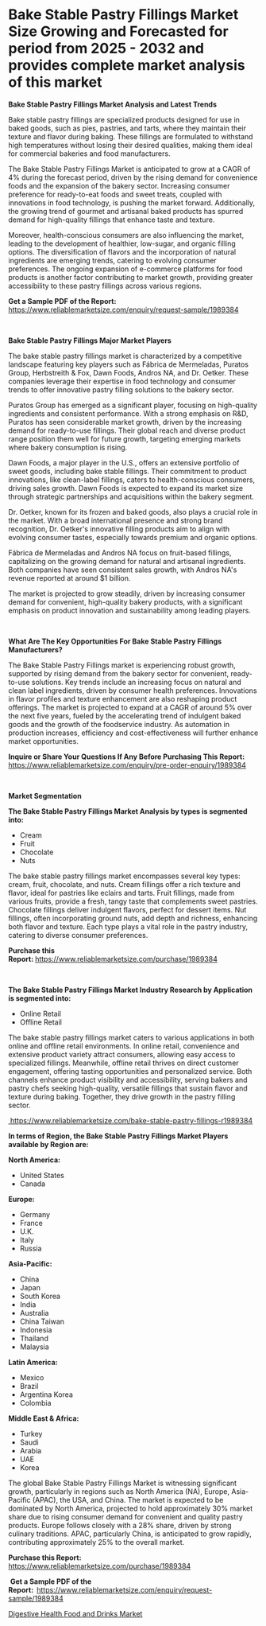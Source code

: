 <p><h1>Bake Stable Pastry Fillings Market Size Growing and Forecasted for period from 2025 - 2032 and provides complete market analysis of this market</h1></p><p><strong>Bake Stable Pastry Fillings Market Analysis and Latest Trends</strong></p>
<p><p>Bake stable pastry fillings are specialized products designed for use in baked goods, such as pies, pastries, and tarts, where they maintain their texture and flavor during baking. These fillings are formulated to withstand high temperatures without losing their desired qualities, making them ideal for commercial bakeries and food manufacturers. </p><p>The Bake Stable Pastry Fillings Market is anticipated to grow at a CAGR of 4% during the forecast period, driven by the rising demand for convenience foods and the expansion of the bakery sector. Increasing consumer preference for ready-to-eat foods and sweet treats, coupled with innovations in food technology, is pushing the market forward. Additionally, the growing trend of gourmet and artisanal baked products has spurred demand for high-quality fillings that enhance taste and texture.</p><p>Moreover, health-conscious consumers are also influencing the market, leading to the development of healthier, low-sugar, and organic filling options. The diversification of flavors and the incorporation of natural ingredients are emerging trends, catering to evolving consumer preferences. The ongoing expansion of e-commerce platforms for food products is another factor contributing to market growth, providing greater accessibility to these pastry fillings across various regions.</p></p>
<p><strong>Get a Sample PDF of the Report:&nbsp;</strong> <a href="https://www.reliablemarketsize.com/enquiry/request-sample/1989384?utm_campaign=3508&utm_medium=2&utm_source=Github&utm_content=ia&utm_term=07042025&utm_id=bake-stable-pastry-fillings">https://www.reliablemarketsize.com/enquiry/request-sample/1989384</a></p>
<p>&nbsp;</p>
<p><strong>Bake Stable Pastry Fillings Major Market Players</strong></p>
<p><p>The bake stable pastry fillings market is characterized by a competitive landscape featuring key players such as Fábrica de Mermeladas, Puratos Group, Herbstreith & Fox, Dawn Foods, Andros NA, and Dr. Oetker. These companies leverage their expertise in food technology and consumer trends to offer innovative pastry filling solutions to the bakery sector.</p><p>Puratos Group has emerged as a significant player, focusing on high-quality ingredients and consistent performance. With a strong emphasis on R&D, Puratos has seen considerable market growth, driven by the increasing demand for ready-to-use fillings. Their global reach and diverse product range position them well for future growth, targeting emerging markets where bakery consumption is rising.</p><p>Dawn Foods, a major player in the U.S., offers an extensive portfolio of sweet goods, including bake stable fillings. Their commitment to product innovations, like clean-label fillings, caters to health-conscious consumers, driving sales growth. Dawn Foods is expected to expand its market size through strategic partnerships and acquisitions within the bakery segment.</p><p>Dr. Oetker, known for its frozen and baked goods, also plays a crucial role in the market. With a broad international presence and strong brand recognition, Dr. Oetker's innovative filling products aim to align with evolving consumer tastes, especially towards premium and organic options.</p><p>Fábrica de Mermeladas and Andros NA focus on fruit-based fillings, capitalizing on the growing demand for natural and artisanal ingredients. Both companies have seen consistent sales growth, with Andros NA's revenue reported at around $1 billion.</p><p>The market is projected to grow steadily, driven by increasing consumer demand for convenient, high-quality bakery products, with a significant emphasis on product innovation and sustainability among leading players.</p></p>
<p>&nbsp;</p>
<p><strong>What Are The Key Opportunities For Bake Stable Pastry Fillings Manufacturers?</strong></p>
<p><p>The Bake Stable Pastry Fillings market is experiencing robust growth, supported by rising demand from the bakery sector for convenient, ready-to-use solutions. Key trends include an increasing focus on natural and clean label ingredients, driven by consumer health preferences. Innovations in flavor profiles and texture enhancement are also reshaping product offerings. The market is projected to expand at a CAGR of around 5% over the next five years, fueled by the accelerating trend of indulgent baked goods and the growth of the foodservice industry. As automation in production increases, efficiency and cost-effectiveness will further enhance market opportunities.</p></p>
<p><strong>Inquire or Share Your Questions If Any Before Purchasing This Report:</strong> <a href="https://www.reliablemarketsize.com/enquiry/pre-order-enquiry/1989384?utm_campaign=3508&utm_medium=2&utm_source=Github&utm_content=ia&utm_term=07042025&utm_id=bake-stable-pastry-fillings">https://www.reliablemarketsize.com/enquiry/pre-order-enquiry/1989384</a></p>
<p>&nbsp;</p>
<p><strong>Market Segmentation</strong></p>
<p><strong>The Bake Stable Pastry Fillings Market Analysis by types is segmented into:</strong></p>
<p><ul><li>Cream</li><li>Fruit</li><li>Chocolate</li><li>Nuts</li></ul></p>
<p><p>The bake stable pastry fillings market encompasses several key types: cream, fruit, chocolate, and nuts. Cream fillings offer a rich texture and flavor, ideal for pastries like eclairs and tarts. Fruit fillings, made from various fruits, provide a fresh, tangy taste that complements sweet pastries. Chocolate fillings deliver indulgent flavors, perfect for dessert items. Nut fillings, often incorporating ground nuts, add depth and richness, enhancing both flavor and texture. Each type plays a vital role in the pastry industry, catering to diverse consumer preferences.</p></p>
<p><strong>Purchase this Report:&nbsp;</strong><a href="https://www.reliablemarketsize.com/purchase/1989384?utm_campaign=3508&utm_medium=2&utm_source=Github&utm_content=ia&utm_term=07042025&utm_id=bake-stable-pastry-fillings">https://www.reliablemarketsize.com/purchase/1989384</a></p>
<p>&nbsp;</p>
<p><strong>The Bake Stable Pastry Fillings Market Industry Research by Application is segmented into:</strong></p>
<p><ul><li>Online Retail</li><li>Offline Retail</li></ul></p>
<p><p>The bake stable pastry fillings market caters to various applications in both online and offline retail environments. In online retail, convenience and extensive product variety attract consumers, allowing easy access to specialized fillings. Meanwhile, offline retail thrives on direct customer engagement, offering tasting opportunities and personalized service. Both channels enhance product visibility and accessibility, serving bakers and pastry chefs seeking high-quality, versatile fillings that sustain flavor and texture during baking. Together, they drive growth in the pastry filling sector.</p></p>
<p><a href="https://www.reliablemarketsize.com/bake-stable-pastry-fillings-r1989384?utm_campaign=3508&utm_medium=2&utm_source=Github&utm_content=ia&utm_term=07042025&utm_id=bake-stable-pastry-fillings">&nbsp;https://www.reliablemarketsize.com/bake-stable-pastry-fillings-r1989384</a></p>
<p><strong>In terms of Region, the Bake Stable Pastry Fillings Market Players available by Region are:</strong></p>
<p>
    <p> <strong> North America: </strong>
        <ul>
            <li>United States</li>
            <li>Canada</li>
        </ul>
        </p> 
    <p> <strong> Europe: </strong>
        <ul>
            <li>Germany</li>
            <li>France</li>
            <li>U.K.</li>
            <li>Italy</li>
            <li>Russia</li>
        </ul>
        </p> 
    <p> <strong> Asia-Pacific: </strong>
        <ul>
            <li>China</li>
            <li>Japan</li>
            <li>South Korea</li>
            <li>India</li>
            <li>Australia</li>
            <li>China Taiwan</li>
            <li>Indonesia</li>
            <li>Thailand</li>
            <li>Malaysia</li>
        </ul>
        </p> 
    <p> <strong> Latin America: </strong>
        <ul>
            <li>Mexico</li>
            <li>Brazil</li>
            <li>Argentina Korea</li>
            <li>Colombia</li>
        </ul>
        </p> 
    <p> <strong> Middle East & Africa: </strong>
        <ul>
            <li>Turkey</li>
            <li>Saudi</li>
            <li>Arabia</li>
            <li>UAE</li>
            <li>Korea</li>
        </ul>
    </p>
    </p>
<p><p>The global Bake Stable Pastry Fillings Market is witnessing significant growth, particularly in regions such as North America (NA), Europe, Asia-Pacific (APAC), the USA, and China. The market is expected to be dominated by North America, projected to hold approximately 30% market share due to rising consumer demand for convenient and quality pastry products. Europe follows closely with a 28% share, driven by strong culinary traditions. APAC, particularly China, is anticipated to grow rapidly, contributing approximately 25% to the overall market.</p></p>
<p><strong>Purchase this Report: </strong><a href="https://www.reliablemarketsize.com/purchase/1989384?utm_campaign=3508&utm_medium=2&utm_source=Github&utm_content=ia&utm_term=07042025&utm_id=bake-stable-pastry-fillings">https://www.reliablemarketsize.com/purchase/1989384</a></p>
<p>&nbsp;<strong>Get a Sample PDF of the Report:&nbsp;&nbsp;</strong><a href="https://www.reliablemarketsize.com/enquiry/request-sample/1989384?utm_campaign=3508&utm_medium=2&utm_source=Github&utm_content=ia&utm_term=07042025&utm_id=bake-stable-pastry-fillings">https://www.reliablemarketsize.com/enquiry/request-sample/1989384</a></p>
<p><strong></strong></p>
<p><p><a href="https://github.com/rigelciara0p/Market-Research-Report-List-1/blob/main/digestive-health-food-and-drinks-market.md?utm_campaign=3508&utm_medium=2&utm_source=Github&utm_content=ia&utm_term=07042025&utm_id=bake-stable-pastry-fillings">Digestive Health Food and Drinks Market</a></p></p>